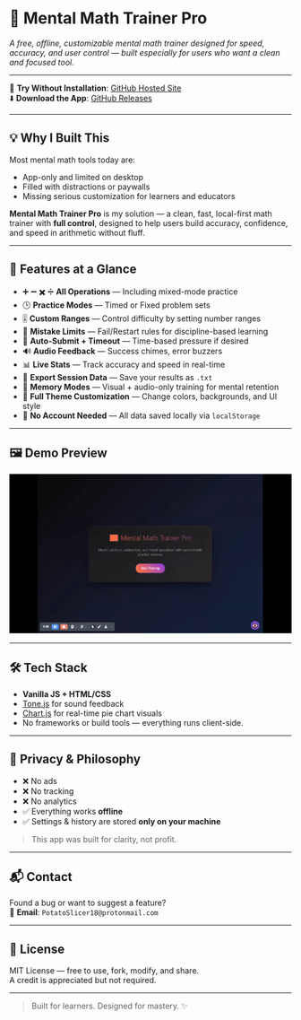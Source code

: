 # 🧮 Mental Math Trainer Pro

*A free, offline, customizable mental math trainer designed for speed, accuracy, and user control — built especially for users who want a clean and focused tool.*

---

🔗 **Try Without Installation**: [GitHub Hosted Site](https://mathtrainerpro.github.io/MentalMathTrainerPro/)  
⬇️ **Download the App**: [GitHub Releases](https://github.com/MathTrainerPro/MentalMathTrainerPro/releases)

---

## 💡 Why I Built This

Most mental math tools today are:

- App-only and limited on desktop
- Filled with distractions or paywalls
- Missing serious customization for learners and educators

**Mental Math Trainer Pro** is my solution — a clean, fast, local-first math trainer with **full control**, designed to help users build accuracy, confidence, and speed in arithmetic without fluff.

---

## 🎯 Features at a Glance

- ➕ ➖ ✖️ ➗ **All Operations** — Including mixed-mode practice
- 🕒 **Practice Modes** — Timed or Fixed problem sets
- 🎚️ **Custom Ranges** — Control difficulty by setting number ranges
- 🚨 **Mistake Limits** — Fail/Restart rules for discipline-based learning
- 🔄 **Auto-Submit + Timeout** — Time-based pressure if desired
- 🔊 **Audio Feedback** — Success chimes, error buzzers
- 📊 **Live Stats** — Track accuracy and speed in real-time
- 📁 **Export Session Data** — Save your results as `.txt`
- 🧠 **Memory Modes** — Visual + audio-only training for mental retention
- 🎨 **Full Theme Customization** — Change colors, backgrounds, and UI style
- 💾 **No Account Needed** — All data saved locally via `localStorage`

---

## 🖼️ Demo Preview

![App Demo](preview1.gif)

---

## 🛠 Tech Stack

- **Vanilla JS + HTML/CSS**
- [Tone.js](https://tonejs.github.io/) for sound feedback
- [Chart.js](https://www.chartjs.org/) for real-time pie chart visuals
- No frameworks or build tools — everything runs client-side.

---

## 🔐 Privacy & Philosophy

- ❌ No ads  
- ❌ No tracking  
- ❌ No analytics  
- ✅ Everything works **offline**  
- ✅ Settings & history are stored **only on your machine**

> This app was built for clarity, not profit.

---

## 📬 Contact

Found a bug or want to suggest a feature?  
📧 **Email**: `PotatoSlicer18@protonmail.com`

---

## 📄 License

MIT License — free to use, fork, modify, and share.  
A credit is appreciated but not required.

---

> Built for learners. Designed for mastery. ✨
